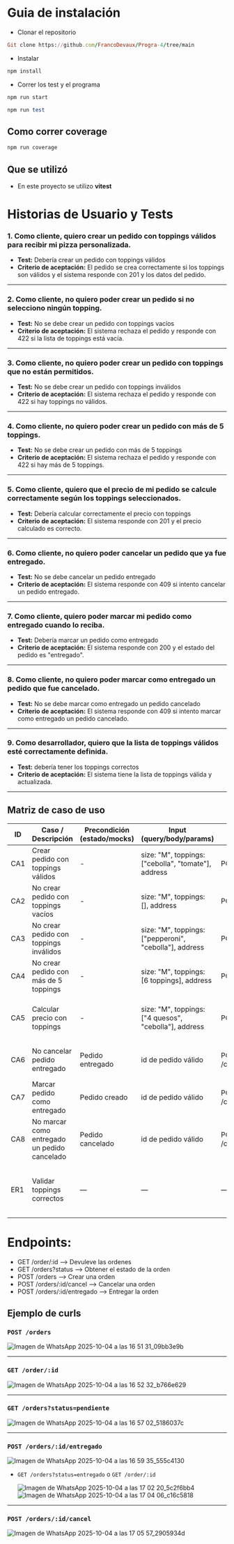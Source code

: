 # Guia de instalación
- Clonar el repositorio
```ruby
Git clone https://github.com/FrancoDevaux/Progra-4/tree/main
```
- Instalar
```ruby
npm install
```
- Correr los test y el programa
```ruby
npm run start
```
```ruby
npm run test
```
## Como correr coverage
```ruby
npm run coverage
```
## Que se utilizó
- En este proyecto se utilizo **vitest**

# Historias de Usuario y Tests

### 1. Como cliente, quiero crear un pedido con toppings válidos para recibir mi pizza personalizada.
- **Test:** Debería crear un pedido con toppings válidos
- **Criterio de aceptación:** El pedido se crea correctamente si los toppings son válidos y el sistema responde con 201 y los datos del pedido.

---

### 2. Como cliente, no quiero poder crear un pedido si no selecciono ningún topping.
- **Test:** No se debe crear un pedido con toppings vacíos
- **Criterio de aceptación:** El sistema rechaza el pedido y responde con 422 si la lista de toppings está vacía.

---

### 3. Como cliente, no quiero poder crear un pedido con toppings que no están permitidos.
- **Test:** No se debe crear un pedido con toppings inválidos
- **Criterio de aceptación:** El sistema rechaza el pedido y responde con 422 si hay toppings no válidos.

---

### 4. Como cliente, no quiero poder crear un pedido con más de 5 toppings.
- **Test:** No se debe crear un pedido con más de 5 toppings
- **Criterio de aceptación:** El sistema rechaza el pedido y responde con 422 si hay más de 5 toppings.

---

### 5. Como cliente, quiero que el precio de mi pedido se calcule correctamente según los toppings seleccionados.
- **Test:** Debería calcular correctamente el precio con toppings
- **Criterio de aceptación:** El sistema responde con 201 y el precio calculado es correcto.

---

### 6. Como cliente, no quiero poder cancelar un pedido que ya fue entregado.
- **Test:** No se debe cancelar un pedido entregado
- **Criterio de aceptación:** El sistema responde con 409 si intento cancelar un pedido entregado.

---

### 7. Como cliente, quiero poder marcar mi pedido como entregado cuando lo reciba.
- **Test:** Debería marcar un pedido como entregado
- **Criterio de aceptación:** El sistema responde con 200 y el estado del pedido es "entregado".

---

### 8. Como cliente, no quiero poder marcar como entregado un pedido que fue cancelado.
- **Test:** No se debe marcar como entregado un pedido cancelado
- **Criterio de aceptación:** El sistema responde con 409 si intento marcar como entregado un pedido cancelado.

---

### 9. Como desarrollador, quiero que la lista de toppings válidos esté correctamente definida.
- **Test:** debería tener los toppings correctos
- **Criterio de aceptación:** El sistema tiene la lista de toppings válida y actualizada.
- --------------------------------------------
## Matriz de caso de uso
| ID   | Caso / Descripción                              | Precondición (estado/mocks)         | Input (query/body/params)                                      | Acción (HTTP)                  | Resultado esperado                                      | Test (archivo - nombre)                                 |
|------|-------------------------------------------------|-------------------------------------|----------------------------------------------------------------|-------------------------------|---------------------------------------------------------|---------------------------------------------------------|
| CA1  | Crear pedido con toppings válidos               |- | size: "M", toppings: ["cebolla", "tomate"], address            | POST /orders                  | 201 - body: { id, toppings: ["cebolla", "tomate"] }     | orders.test.ts - "Debería crear un pedido con toppings válidos"     
| CA2  | No crear pedido con toppings vacíos             | - | size: "M", toppings: [], address                               | POST /orders                  | 422                                                    | orders.test.ts - "No se debe crear un pedido con toppings vacíos"   
| CA3  | No crear pedido con toppings inválidos          | - | size: "M", toppings: ["pepperoni", "cebolla"], address         | POST /orders                  | 422                                                    | orders.test.ts - "No se debe crear un pedido con toppings inválidos"
| CA4  | No crear pedido con más de 5 toppings           |-| size: "M", toppings: [6 toppings], address                     | POST /orders                  | 422                                                    | orders.test.ts - "No se debe crear un pedido con más de 5 toppings"
| CA5  | Calcular precio con toppings                    | - | size: "M", toppings: ["4 quesos", "cebolla"], address          | POST /orders                  | 201 - body: { price: 20 }                              | orders.test.ts - "Debería calcular correctamente el precio con toppings"
| CA6  | No cancelar pedido entregado                    | Pedido entregado                    | id de pedido válido                                            | POST /orders/:id/cancel       | 409                                                    | orders.test.ts - "No se debe cancelar un pedido entregado"         
| CA7  | Marcar pedido como entregado                    | Pedido creado                       | id de pedido válido                                            | POST /orders/:id/entregado    | 200 - body: { status: "entregado" }                    | orders.test.ts - "Debería marcar un pedido como entregado"         
| CA8  | No marcar como entregado un pedido cancelado    | Pedido cancelado                    | id de pedido válido                                            | POST /orders/:id/entregado    | 409                                                    | orders.test.ts - "No se debe marcar como entregado un pedido cancelado"
| ER1  | Validar toppings correctos                      | —                                   | —                                                              | —                            | Valid_Toppings = ["cebolla", "4 quesos", "huevos", "tomate", "aceitunas"] | orders.test.ts - "debería tener los toppings correctos"

# Endpoints: 
- GET /order/:id  --> Devuleve las ordenes 
- GET /orders?status --> Obtener el estado de la orden
- POST /orders  --> Crear una orden
- POST /orders/:id/cancel --> Cancelar una orden
- POST /orders/:id/entregado --> Entregar la orden

## Ejemplo de curls

### ``POST /orders``

![Imagen de WhatsApp 2025-10-04 a las 16 51 31_09bb3e9b](https://github.com/user-attachments/assets/e0976ff2-5a02-4b45-955a-5f69294bddee)

------------------------------------

### ``GET /order/:id``
![Imagen de WhatsApp 2025-10-04 a las 16 52 32_b766e629](https://github.com/user-attachments/assets/ecb25ecf-3723-4f27-85a8-7bdbf8f58275)

--------------------

### ``GET /orders?status=pendiente``

![Imagen de WhatsApp 2025-10-04 a las 16 57 02_5186037c](https://github.com/user-attachments/assets/1f38af95-e447-417e-9ed7-ac48c1b49c81)

-------------------------------------

### ``POST /orders/:id/entregado``

![Imagen de WhatsApp 2025-10-04 a las 16 59 35_555c4130](https://github.com/user-attachments/assets/e1795306-44bb-41aa-b370-a41c67f43490)

- ``GET /orders?status=entregado`` o ``GET /order/:id``
  
  ![Imagen de WhatsApp 2025-10-04 a las 17 02 20_5c2f6bb4](https://github.com/user-attachments/assets/8f6f0ced-c9e0-48ce-983b-c461de2d9666)
  ![Imagen de WhatsApp 2025-10-04 a las 17 04 06_c16c5818](https://github.com/user-attachments/assets/6ceec3e1-9c2f-4d00-aa0b-178d4a1b9253)

------------------------------------

### ``POST /orders/:id/cancel``

![Imagen de WhatsApp 2025-10-04 a las 17 05 57_2905934d](https://github.com/user-attachments/assets/d5ad008d-a395-4f0f-91b3-7cb9396d0cb9)

  

